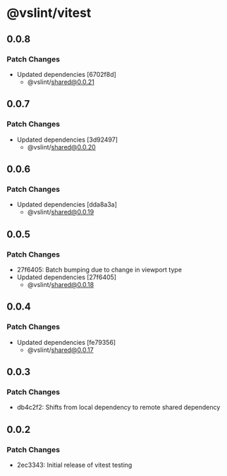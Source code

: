 # @vslint/vitest

## 0.0.8

### Patch Changes

- Updated dependencies [6702f8d]
  - @vslint/shared@0.0.21

## 0.0.7

### Patch Changes

- Updated dependencies [3d92497]
  - @vslint/shared@0.0.20

## 0.0.6

### Patch Changes

- Updated dependencies [dda8a3a]
  - @vslint/shared@0.0.19

## 0.0.5

### Patch Changes

- 27f6405: Batch bumping due to change in viewport type
- Updated dependencies [27f6405]
  - @vslint/shared@0.0.18

## 0.0.4

### Patch Changes

- Updated dependencies [fe79356]
  - @vslint/shared@0.0.17

## 0.0.3

### Patch Changes

- db4c2f2: Shifts from local dependency to remote shared dependency

## 0.0.2

### Patch Changes

- 2ec3343: Initial release of vitest testing
